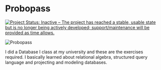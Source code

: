 # Probopass

[![Project Status: Inactive – The project has reached a stable, usable state but is no longer being actively developed; support/maintenance will be provided as time allows.](http://www.repostatus.org/badges/latest/inactive.svg)](http://www.repostatus.org/#inactive)

![Probopass](https://www.serebii.net/pokearth/sprites/dp/476.png)

I did a Database I class at my university and these are the exercises required. I basically learned about relational algebra, structured query language and projecting and modeling databases.

